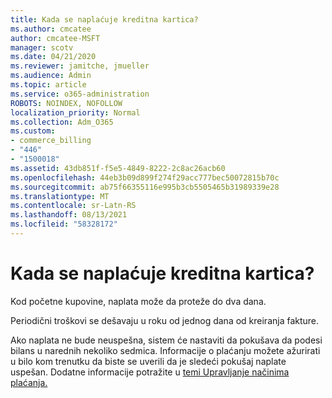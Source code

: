 ```yaml
---
title: Kada se naplaćuje kreditna kartica?
ms.author: cmcatee
author: cmcatee-MSFT
manager: scotv
ms.date: 04/21/2020
ms.reviewer: jamitche, jmueller
ms.audience: Admin
ms.topic: article
ms.service: o365-administration
ROBOTS: NOINDEX, NOFOLLOW
localization_priority: Normal
ms.collection: Adm_O365
ms.custom:
- commerce_billing
- "446"
- "1500018"
ms.assetid: 43db851f-f5e5-4849-8222-2c8ac26acb60
ms.openlocfilehash: 44eb3b09d899f274f29acc777bec50072815b70c
ms.sourcegitcommit: ab75f66355116e995b3cb5505465b31989339e28
ms.translationtype: MT
ms.contentlocale: sr-Latn-RS
ms.lasthandoff: 08/13/2021
ms.locfileid: "58328172"
---
```

# <a name="when-is-my-credit-card-charged"></a>Kada se naplaćuje kreditna kartica?

Kod početne kupovine, naplata može da proteže do dva dana.
  
Periodični troškovi se dešavaju u roku od jednog dana od kreiranja fakture.
  
Ako naplata ne bude neuspešna, sistem će nastaviti da pokušava da podesi bilans u narednih nekoliko sedmica. Informacije o plaćanju možete ažurirati u bilo kom trenutku da biste se uverili da je sledeći pokušaj naplate uspešan. Dodatne informacije potražite u [temi Upravljanje načinima plaćanja.](https://docs.microsoft.com/microsoft-365/commerce/billing-and-payments/manage-payment-methods)